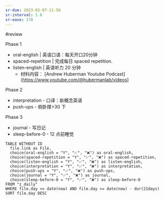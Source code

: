 ```yaml
---
sr-due: 2023-02-07-11-56
sr-interval: 1.6
sr-ease: 170
---
```


#review 

Phase 1
- oral-english | 英语口语：每天开口20分钟 
- spaced-repetition | 完成每日 spaced repetition. 
- listen-english | 英语听力 20 分钟
	- 材料内容： [Andrew Huberman Youtube Podcast](https://www.youtube.com/@hubermanlab/videos]

Phase 2
- interpretation - 口译：新概念英语
- push-ups - 俯卧撑>30 下

Phase 3
- journal - 写日记
- sleep-before-0 - 12 点前睡觉


```dataview
TABLE WITHOUT ID
  file.link as File,
  choice(oral-english = "Y", "✅", "❌") as oral-english,
  choice(spaced-repetition = "Y", "✅", "❌") as spaced-repetition,
  choice(listen-english = "Y", "✅", "❌") as listen-english,
  choice(interpretation = "Y", "✅", "❌") as interpretation,
  choice(push-ups = "Y", "✅", "❌") as push-ups,
  choice(journal = "Y", "✅", "❌") as journal,
  choice(sleep-before-0 = "Y", "✅", "❌") as sleep-before-0
FROM "z_daily"
WHERE file.day <= date(now) AND file.day >= date(now) - dur(21days)
SORT file.day DESC
```





